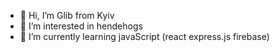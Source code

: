 - 👋 Hi, I’m Glib from Kyiv
- 👀 I’m interested in hendehogs
- 🌱 I’m currently learning javaScript (react express.js firebase)

<!---
evakv0th/evakv0th is a ✨ special ✨ repository because its `README.md` (this file) appears on your GitHub profile.
You can click the Preview link to take a look at your changes.
--->

